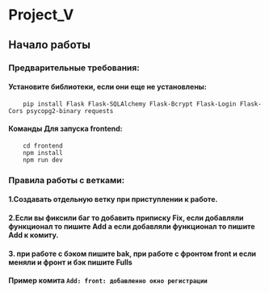 # Project_V

## Начало работы

### Предварительные требования:

#### Установите библиотеки, если они еще не установлены:
```
    pip install Flask Flask-SQLAlchemy Flask-Bcrypt Flask-Login Flask-Cors psycopg2-binary requests
```
#### Команды Для запуска frontend:
```
    cd frontend
    npm install
    npm run dev
```
### Правила работы с ветками:

#### 1.Создавать отдельную ветку при приступлении к работе.

#### 2.Если вы фиксили баг то добавить приписку Fix, если добавляли функционал то пишите Add а если добавляли функционал то пишите Add к комиту.

#### 3. при работе с бэком пишите bak, при работе с фронтом front и если меняли и фронт и бэк пишите Fulls
#### Пример комита ``` Add: front: добавленно окно регистрации ```
